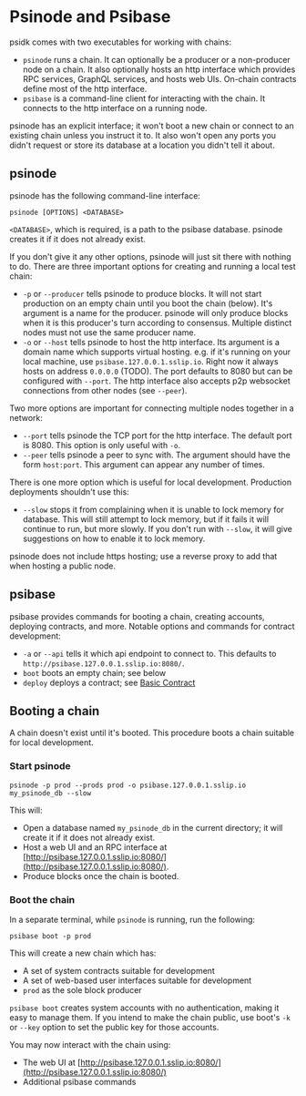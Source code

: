 # Psinode and Psibase

psidk comes with two executables for working with chains:

- `psinode` runs a chain. It can optionally be a producer or a non-producer node on a chain. It also optionally hosts an http interface which provides RPC services, GraphQL services, and hosts web UIs. On-chain contracts define most of the http interface.
- `psibase` is a command-line client for interacting with the chain. It connects to the http interface on a running node.

psinode has an explicit interface; it won't boot a new chain or connect to an existing chain unless you instruct it to. It also won't open any ports you didn't request or store its database at a location you didn't tell it about.

## psinode

psinode has the following command-line interface:

```
psinode [OPTIONS] <DATABASE>
```

`<DATABASE>`, which is required, is a path to the psibase database. psinode creates it if it does not already exist.

If you don't give it any other options, psinode will just sit there with nothing to do. There are three important options for creating and running a local test chain:

- `-p` or `--producer` tells psinode to produce blocks. It will not start production on an empty chain until you boot the chain (below).  It's argument is a name for the producer.  psinode will only produce blocks when it is this producer's turn according to consensus.  Multiple distinct nodes must not use the same producer name.
- `-o` or `--host` tells psinode to host the http interface. Its argument is a domain name which supports virtual hosting. e.g. if it's running on your local machine, use `psibase.127.0.0.1.sslip.io`. Right now it always hosts on address `0.0.0.0` (TODO).  The port defaults to 8080 but can be configured with `--port`.  The http interface also accepts p2p websocket connections from other nodes (see `--peer`).

Two more options are important for connecting multiple nodes together in a network:

- `--port` tells psinode the TCP port for the http interface.  The default port is 8080.  This option is only useful with `-o`.
- `--peer` tells psinode a peer to sync with.  The argument should have the form `host:port`.  This argument can appear any number of times.

There is one more option which is useful for local development. Production deployments shouldn't use this:

- `--slow` stops it from complaining when it is unable to lock memory for database. This will still attempt to lock memory, but if it fails it will continue to run, but more slowly. If you don't run with `--slow`, it will give suggestions on how to enable it to lock memory.

psinode does not include https hosting; use a reverse proxy to add that when hosting a public node.

## psibase

psibase provides commands for booting a chain, creating accounts, deploying contracts, and more. Notable options and commands for contract development:

- `-a` or `--api` tells it which api endpoint to connect to. This defaults to `http://psibase.127.0.0.1.sslip.io:8080/`.
- `boot` boots an empty chain; see below
- `deploy` deploys a contract; see [Basic Contract](../cpp-contract/basic/)

## Booting a chain

A chain doesn't exist until it's booted. This procedure boots a chain suitable for local development.

### Start psinode

```
psinode -p prod --prods prod -o psibase.127.0.0.1.sslip.io my_psinode_db --slow
```

This will:

- Open a database named `my_psinode_db` in the current directory; it will create it if it does not already exist.
- Host a web UI and an RPC interface at [http://psibase.127.0.0.1.sslip.io:8080/](http://psibase.127.0.0.1.sslip.io:8080/).
- Produce blocks once the chain is booted.

### Boot the chain

In a separate terminal, while `psinode` is running, run the following:

```
psibase boot -p prod
```

This will create a new chain which has:

- A set of system contracts suitable for development
- A set of web-based user interfaces suitable for development
- `prod` as the sole block producer

`psibase boot` creates system accounts with no authentication, making it easy to manage them. If you intend to make the chain public, use boot's `-k` or `--key` option to set the public key for those accounts.

You may now interact with the chain using:

- The web UI at [http://psibase.127.0.0.1.sslip.io:8080/](http://psibase.127.0.0.1.sslip.io:8080/)
- Additional psibase commands
